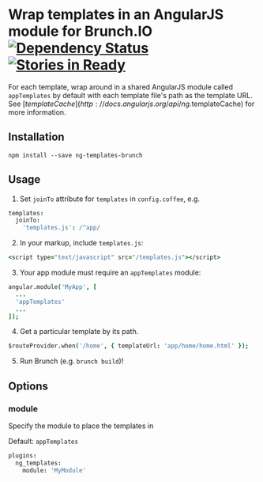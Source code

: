 # Wrap templates in an AngularJS module for Brunch.IO<br/>[![Dependency Status](https://david-dm.org/kenhkan/ng-templates-brunch.png)](https://david-dm.org/kenhkan/ng-templates-brunch) [![Stories in Ready](https://badge.waffle.io/kenhkan/ng-templates-brunch.png)](http://waffle.io/kenhkan/ng-templates-brunch)

For each template, wrap around in a shared AngularJS module called
`appTemplates` by default with each template file's path as the template URL.
See [$templateCache](http://docs.angularjs.org/api/ng.$templateCache) for more
information.


## Installation

`npm install --save ng-templates-brunch`


## Usage

1. Set `joinTo` attribute for `templates` in `config.coffee`, e.g.

```coffee
templates:
  joinTo:
    'templates.js': /^app/
```

2. In your markup, include `templates.js`:

```coffee
<script type="text/javascript" src="/templates.js"></script>
```

3. Your app module must require an `appTemplates` module:

```coffee
angular.module('MyApp', [
  ...
  'appTemplates'
  ...
]);
```

4. Get a particular template by its path.

```coffee
$routeProvider.when('/home', { templateUrl: 'app/home/home.html' });
```

5. Run Brunch (e.g. `brunch build`)!


## Options

### module

Specify the module to place the templates in

Default: `appTemplates`

```coffee
plugins:
  ng_templates:
    module: 'MyModule'
```

